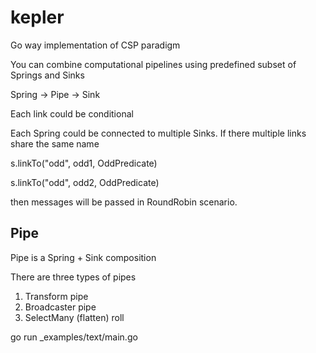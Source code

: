 # kepler
Go way implementation of CSP paradigm 

You can combine computational pipelines using predefined subset of Springs and Sinks

Spring -> Pipe -> Sink

Each link could be conditional

Each Spring could be connected to multiple Sinks. If there multiple links share the same name

s.linkTo("odd", odd1, OddPredicate)

s.linkTo("odd", odd2, OddPredicate)

then messages will be passed in RoundRobin scenario. 

## Pipe

Pipe is a Spring + Sink composition

There are three types of pipes

1. Transform pipe
2. Broadcaster pipe
3. SelectMany (flatten) roll

go run _examples/text/main.go
